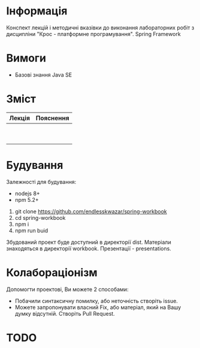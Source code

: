 # Інформація

Конспект лекцій і методичні вказівки до виконання лабораторних робіт з дисципліни "Крос - платформне програмування". Spring Framework

# Вимоги

- Базові знання Java SE

# Зміст

|Лекція|Пояснення|
|-|-|
|||
|||
|||
|||
|||
|||
|||
|||
|||

# Будування

Залежності для будування:
- nodejs 8+
- npm 5.2+

1. git clone https://github.com/endlesskwazar/spring-workbook
2. cd spring-workbook
3. npm i
4. npm run buid

Збудований проект буде доступний в директорії dist. Матеріали знаходяться в директорії workbook. Презентації - presentations.

# Колабораціонізм

Допомогти проектові, Ви можете 2 способами:
- Побачили синтаксичну помилку, або неточність створіть issue.
- Можете запропонувати власний Fix, або матеріал, який на Вашу думку відсутній. Створіть Pull Request.

# TODO
